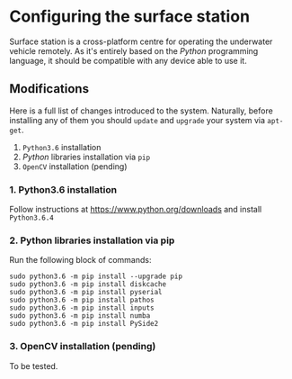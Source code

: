 # Configuring the surface station

Surface station is a cross-platform centre for operating the underwater vehicle remotely. As it's entirely based on the *Python* programming language, it should be compatible with any device able to use it.

## Modifications

Here is a full list of changes introduced to the system. Naturally, before installing any of them you should `update` and `upgrade` your system via `apt-get`.

1. `Python3.6` installation
2. *Python* libraries installation via `pip`
3. `OpenCV` installation (pending)

### 1. Python3.6 installation

Follow instructions at https://www.python.org/downloads and install `Python3.6.4`

### 2. Python libraries installation via pip

Run the following block of commands:

```commandline
sudo python3.6 -m pip install --upgrade pip
sudo python3.6 -m pip install diskcache
sudo python3.6 -m pip install pyserial
sudo python3.6 -m pip install pathos
sudo python3.6 -m pip install inputs
sudo python3.6 -m pip install numba
sudo python3.6 -m pip install PySide2
```

### 3. OpenCV installation (pending)

To be tested.

